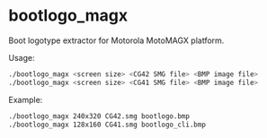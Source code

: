 bootlogo_magx
=============

Boot logotype extractor for Motorola MotoMAGX platform.

Usage:

```bash
./bootlogo_magx <screen size> <CG42 SMG file> <BMP image file>
./bootlogo_magx <screen size> <CG41 SMG file> <BMP image file>
```

Example:

```bash
./bootlogo_magx 240x320 CG42.smg bootlogo.bmp
./bootlogo_magx 128x160 CG41.smg bootlogo_cli.bmp
```
